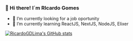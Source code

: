 ### 👋 Hi there! I´m RIcardo Gomes


- 🔭 I’m currently looking for a job oportunity 
- 🌱 I’m currently learning ReactJS, NextJS, NodeJS, Elixer

[![RicardoGDLima's GitHub stats](https://github-readme-stats.vercel.app/api?username=RicardoGDLima&show_icons=true&theme=radical)](https://github.com/anuraghazra/github-readme-stats)


<!--
- 👯 I’m looking to collaborate on ...
- 🤔 I’m looking for help with ...
- 💬 Ask me about ...
-->
